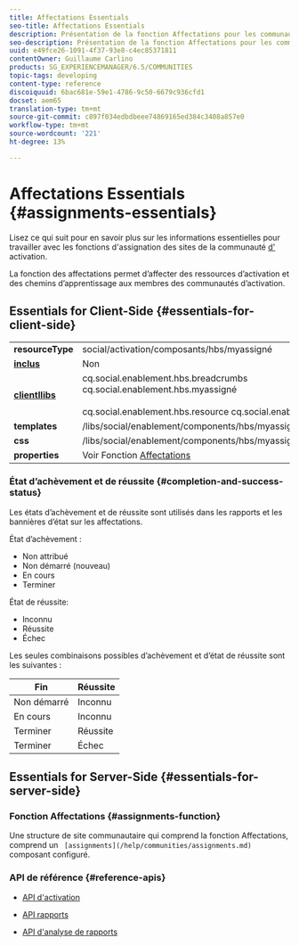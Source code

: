 ```yaml
---
title: Affectations Essentials
seo-title: Affectations Essentials
description: Présentation de la fonction Affectations pour les communautés d’activation
seo-description: Présentation de la fonction Affectations pour les communautés d’activation
uuid: e49fce26-1091-4f37-93e8-c4ec85371811
contentOwner: Guillaume Carlino
products: SG_EXPERIENCEMANAGER/6.5/COMMUNITIES
topic-tags: developing
content-type: reference
discoiquuid: 6bac681e-59e1-4786-9c50-6679c936cfd1
docset: aem65
translation-type: tm+mt
source-git-commit: c897f034edbdbeee74869165ed384c3408a857e0
workflow-type: tm+mt
source-wordcount: '221'
ht-degree: 13%

---
```



# Affectations Essentials {#assignments-essentials}

Lisez ce qui suit pour en savoir plus sur les informations essentielles pour travailler avec les fonctions d&#39;assignation des sites de la communauté [d&#39;](/help/communities/overview.md#enablement-community) activation.

La fonction des affectations permet d’affecter des ressources d’activation et des chemins d’apprentissage aux membres des communautés d’activation.

## Essentials for Client-Side {#essentials-for-client-side}

<table>
 <tbody>
  <tr>
   <td> <strong>resourceType</strong></td>
   <td>social/activation/composants/hbs/myassigné</td>
  </tr>
  <tr>
   <td> <a href="/help/communities/scf.md#add-or-include-a-communities-component"><strong>inclus</strong></a></td>
   <td>Non</td>
  </tr>
  <tr>
   <td> <a href="/help/communities/clientlibs.md"><strong>clientllibs</strong></a></td>
   <td>cq.social.enablement.hbs.breadcrumbs<br /> cq.social.enablement.hbs.myassigné<br /><br /> cq.social.enablement.hbs.resource cq.social.enablement.hbs.learnpath</td>
  </tr>
  <tr>
   <td> <strong>templates</strong></td>
   <td> /libs/social/enablement/components/hbs/myassigned/myassigned.hbs</td>
  </tr>
  <tr>
   <td> <strong>css</strong></td>
   <td> /libs/social/enablement/components/hbs/myassigned/clientlibs/myassigned.css</td>
  </tr>
  <tr>
   <td><strong> properties</strong></td>
   <td>Voir Fonction <a href="/help/communities/assignments.md">Affectations</a></td>
  </tr>
 </tbody>
</table>

### État d’achèvement et de réussite {#completion-and-success-status}

Les états d’achèvement et de réussite sont utilisés dans les rapports et les bannières d’état sur les affectations.

État d’achèvement :

* Non attribué
* Non démarré (nouveau)
* En cours
* Terminer

État de réussite:

* Inconnu
* Réussite
* Échec

Les seules combinaisons possibles d’achèvement et d’état de réussite sont les suivantes :

| **Fin** | **Réussite** |
|---|---|
| Non démarré | Inconnu |
| En cours | Inconnu |
| Terminer | Réussite |
| Terminer | Échec |

## Essentials for Server-Side {#essentials-for-server-side}

### Fonction Affectations {#assignments-function}

Une structure de site communautaire qui comprend la fonction [](/help/communities/functions.md#assignments-function)Affectations, comprend un ` [assignments](/help/communities/assignments.md)` composant configuré.

### API de référence {#reference-apis}

* [API d&#39;activation](https://helpx.adobe.com/experience-manager/6-5/sites/developing/using/reference-materials/javadoc/com/adobe/cq/social/enablement/reporting/model/api/package-summary.html)

* [API rapports](https://helpx.adobe.com/experience-manager/6-5/sites/developing/using/reference-materials/javadoc/com/adobe/cq/social/reporting/dv/api/package-summary.html)

* [API d&#39;analyse de rapports](https://helpx.adobe.com/experience-manager/6-5/sites/developing/using/reference-materials/javadoc/com/adobe/cq/social/reporting/analytics/api/package-summary.html)

